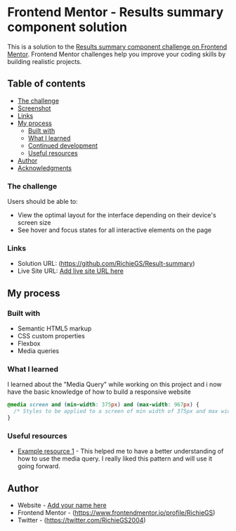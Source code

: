 # Frontend Mentor - Results summary component solution

This is a solution to the [Results summary component challenge on Frontend Mentor](https://www.frontendmentor.io/challenges/results-summary-component-CE_K6s0maV). Frontend Mentor challenges help you improve your coding skills by building realistic projects. 

## Table of contents

  - [The challenge](#the-challenge)
  - [Screenshot](#screenshot)
  - [Links](#links)
- [My process](#my-process)
  - [Built with](#built-with)
  - [What I learned](#what-i-learned)
  - [Continued development](#continued-development)
  - [Useful resources](#useful-resources)
- [Author](#author)
- [Acknowledgments](#acknowledgments)

### The challenge

Users should be able to:

- View the optimal layout for the interface depending on their device's screen size
- See hover and focus states for all interactive elements on the page

### Links

- Solution URL: (https://github.com/RichieGS/Result-summary)
- Live Site URL: [Add live site URL here](https://your-live-site-url.com)

## My process

### Built with

- Semantic HTML5 markup
- CSS custom properties
- Flexbox
- Media queries


### What I learned

I learned about the "Media Query" while working on this project and i now have the basic knowledge of how to build a responsive website

```css
@media screen and (min-width: 375px) and (max-width: 967px) {
  /* Styles to be applied to a screen of min width of 375px and max width of 967px */
}
```


### Useful resources

- [Example resource 1](https://www.w3schools.com/cssref/css3_pr_mediaquery.php) - This helped me to have a better understanding of how to use the media query. I really liked this pattern and will use it going forward.


## Author

- Website - [Add your name here](https://www.your-site.com)
- Frontend Mentor - (https://www.frontendmentor.io/profile/RichieGS)
- Twitter - (https://twitter.com/RichieGS2004)



